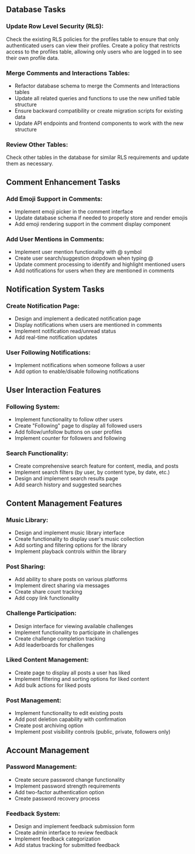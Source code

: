 ## Database Tasks

### Update Row Level Security (RLS):
Check the existing RLS policies for the profiles table to ensure that only authenticated users can view their profiles.
Create a policy that restricts access to the profiles table, allowing only users who are logged in to see their own profile data.

### Merge Comments and Interactions Tables:
- Refactor database schema to merge the Comments and Interactions tables
- Update all related queries and functions to use the new unified table structure
- Ensure backward compatibility or create migration scripts for existing data
- Update API endpoints and frontend components to work with the new structure

### Review Other Tables:
Check other tables in the database for similar RLS requirements and update them as necessary.

## Comment Enhancement Tasks

### Add Emoji Support in Comments:
- Implement emoji picker in the comment interface
- Update database schema if needed to properly store and render emojis
- Add emoji rendering support in the comment display component

### Add User Mentions in Comments:
- Implement user mention functionality with @ symbol
- Create user search/suggestion dropdown when typing @
- Update comment processing to identify and highlight mentioned users
- Add notifications for users when they are mentioned in comments

## Notification System Tasks

### Create Notification Page:
- Design and implement a dedicated notification page
- Display notifications when users are mentioned in comments
- Implement notification read/unread status
- Add real-time notification updates

### User Following Notifications:
- Implement notifications when someone follows a user
- Add option to enable/disable following notifications

## User Interaction Features

### Following System:
- Implement functionality to follow other users
- Create "Following" page to display all followed users
- Add follow/unfollow buttons on user profiles
- Implement counter for followers and following

### Search Functionality:
- Create comprehensive search feature for content, media, and posts
- Implement search filters (by user, by content type, by date, etc.)
- Design and implement search results page
- Add search history and suggested searches

## Content Management Features

### Music Library:
- Design and implement music library interface
- Create functionality to display user's music collection
- Add sorting and filtering options for the library
- Implement playback controls within the library

### Post Sharing:
- Add ability to share posts on various platforms
- Implement direct sharing via messages
- Create share count tracking
- Add copy link functionality

### Challenge Participation:
- Design interface for viewing available challenges
- Implement functionality to participate in challenges
- Create challenge completion tracking
- Add leaderboards for challenges

### Liked Content Management:
- Create page to display all posts a user has liked
- Implement filtering and sorting options for liked content
- Add bulk actions for liked posts

### Post Management:
- Implement functionality to edit existing posts
- Add post deletion capability with confirmation
- Create post archiving option
- Implement post visibility controls (public, private, followers only)

## Account Management

### Password Management:
- Create secure password change functionality
- Implement password strength requirements
- Add two-factor authentication option
- Create password recovery process

### Feedback System:
- Design and implement feedback submission form
- Create admin interface to review feedback
- Implement feedback categorization
- Add status tracking for submitted feedback
